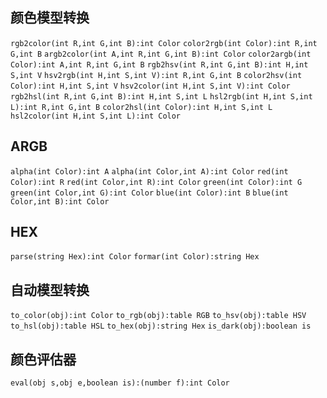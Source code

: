 ## 颜色模型转换
`rgb2color(int R,int G,int B):int Color`
`color2rgb(int Color):int R,int G,int B`
`argb2color(int A,int R,int G,int B):int Color`
`color2argb(int Color):int A,int R,int G,int B`
`rgb2hsv(int R,int G,int B):int H,int S,int V`
`hsv2rgb(int H,int S,int V):int R,int G,int B`
`color2hsv(int Color):int H,int S,int V`
`hsv2color(int H,int S,int V):int Color`
`rgb2hsl(int R,int G,int B):int H,int S,int L`
`hsl2rgb(int H,int S,int L):int R,int G,int B`
`color2hsl(int Color):int H,int S,int L`
`hsl2color(int H,int S,int L):int Color`

## ARGB
`alpha(int Color):int A`
`alpha(int Color,int A):int Color`
`red(int Color):int R`
`red(int Color,int R):int Color`
`green(int Color):int G`
`green(int Color,int G):int Color`
`blue(int Color):int B`
`blue(int Color,int B):int Color`

## HEX
`parse(string Hex):int Color`
`formar(int Color):string Hex`

## 自动模型转换
`to_color(obj):int Color`
`to_rgb(obj):table RGB`
`to_hsv(obj):table HSV`
`to_hsl(obj):table HSL`
`to_hex(obj):string Hex`
`is_dark(obj):boolean is`

## 颜色评估器
`eval(obj s,obj e,boolean is):(number f):int Color`
